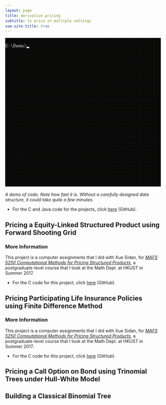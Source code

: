 ```yaml
---
layout: page
title: derivative pricing
subtitle: to price in multiple settings
use-site-title: true
---
```


![demo](demo.gif)

*A demo of code. Note how fast it is. Without a carefully designed data structure, it could take quite a few minutes.*

- For the C and Java code for the projects, click [here](https://github.com/imfl/derivative-pricing) (GitHub).

## Pricing a Equity-Linked Structured Product using Forward Shooting Grid

### More Information 

This project is a computer assignments that I did with Xue Sidan, for [*MAFS 5250 Computational Methods for Pricing Structured Products*](https://www.math.ust.hk/~maykwok/MAFS5250.htm), a postgraduate-level course that I took at the Math Dept. at HKUST in Summer 2017.

- For the C code for this project, click [here](https://github.com/imfl/derivative-pricing) (GitHub).

## Pricing Participating Life Insurance Policies using Finite Difference Method

### More Information 

This project is a computer assignments that I did with Xue Sidan, for [*MAFS 5250 Computational Methods for Pricing Structured Products*](https://www.math.ust.hk/~maykwok/MAFS5250.htm), a postgraduate-level course that I took at the Math Dept. at HKUST in Summer 2017.

- For the C code for this project, click [here](https://github.com/imfl/derivative-pricing) (GitHub).

## Pricing a Call Option on Bond using Trinomial Trees under Hull-White Model

## Building a Classical Binomial Tree

